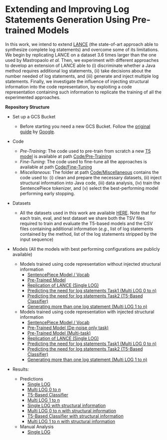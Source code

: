 # Extending and Improving Log Statements Generation Using Pre-trained Models

In this work, we intend to extend [LANCE](https://dl.acm.org/doi/10.1145/3510003.3511561) (the state-of-art approach able to synthesize complete log statements) and overcome some of its limitations. 
We begin by replicating LANCE on a dataset 3.6 times larger than the one used by Mastropaolo *et al.* 
Then, we experiment with different approaches to develop an extension of LANCE able to (i) discriminate whether a Java method requires additional log statements, (ii) take decisions about the number needed of log statements, and (iii) generate and inject multiple log statements.
Finally, we investigate the influence of injecting structural information into the code representation, by exploiting a code representation containing such information to replicate the training of all the experimented approaches.

**Repository Structure** 

- Set up a GCS Bucket
  - Before starting you need a new GCS Bucket. Follow the [original guide](https://cloud.google.com/storage/docs/discover-object-storage-console) by [Google](www.google.com).
  
- Code
  - *Pre-Training*: The code used to pre-train from scratch a new [T5 model]() is available at path [Code/Pre-Training](https://github.com/LANCE-Extension/log-stmts-generation/tree/main/Code/Pre-Training)
  - *Fine-Tuning*: The code used to fine-tune all the approaches is available at path [Code/Fine-Tuning](https://github.com/LANCE-Extension/log-stmts-generation/tree/main/Code/Fine-Tuning)
  - *Miscellaneous*: The folder at path [Code/Miscellaneous](https://github.com/LANCE-Extension/log-stmts-generation/tree/main/Code/Miscellaneous) contains the code used to: (i) clean and prepare the necessary datasets, (ii) inject structural information into Java code, (iii) data analysis, (iv) train the SentencePiece tokenizer, and (v) select the best-performing model performing early stopping.

- Datasets
  - All the datasets used in this work are available [HERE](https://drive.google.com/drive/folders/19cuEhrALm0INgm8lAvt_dt58y69yxqq4?usp=sharing). Note that for each train, eval, and test dataset we share both the TSV files required to train and evaluate the T5-based models and the CSV files containing additional information (*e.g.*, list of log statements contained by the method, list of the log statements stripped by the input sequence)
  
- Models (All the models with best performing configurations are publicly available)
  - Models trained using code representation without injected structural information
    - [SentencePiece Model / Vocab](https://drive.google.com/drive/folders/117BwUoIqVHQAGaHFRbUiTIBGLlS598gL?usp=sharing)
    - [Pre-Trained Model](https://drive.google.com/drive/folders/1-4tqq5vyoe1YASfhiINfeXYcp_rbCagT?usp=sharing)
    - [Replication of LANCE (Single LOG)](https://drive.google.com/drive/folders/1-KTjykmqJmyJK8_Tcd6rj9Wvp1GdrdsI?usp=sharing)
    - [Predicting the need for log statements Task1 (Multi LOG 0 to n)](https://drive.google.com/drive/folders/10a8tp9RctENYb9VcZtdUS-QIEI6w3bEU?usp=sharing)
    - [Predicting the need for log statements Task2 (T5-Based Classifier)](https://drive.google.com/drive/folders/1-iMYuCefRLvSTxbgvrsoEu9F29o2rjjh?usp=sharing)
    - [Generating more than one log statement (Multi LOG 1 to n)](https://drive.google.com/drive/folders/10wxWExrqD2Sbty1lUuynfr1uzEPJgJjD?usp=sharing)
  - Models trained using code representation with injected structural information
    - [SentencePiece Model / Vocab](https://drive.google.com/drive/folders/11DOIiiM0CokBG2ztLul7eeW4FTqLEjGr?usp=sharing)
    - [Pre-Trained Model (De-noise only task)](https://drive.google.com/drive/folders/11ZdGem8MImDOzRhtEdE3ixMwSUGDCd7s?usp=sharing)
    - [Pre-Trained Model (Multi-task)](https://drive.google.com/drive/folders/12AHEPCtWEy0rqdadoeXTM33WiUzdSV7-?usp=sharing)
    - [Replication of LANCE (Single LOG)](https://drive.google.com/drive/folders/12W89GUl94zH-WP0VgtslLLeLcnoUpGLc?usp=sharing)
    - [Predicting the need for log statements Task1 (Multi LOG 0 to n)](https://drive.google.com/drive/folders/12xg4UKT14N7Nd8AO-b8O4_b_8SosgqDE?usp=sharing)
    - [Predicting the need for log statements Task2 (T5-Based Classifier)](https://drive.google.com/drive/folders/13tdd1ujCm4UWKNURjy0pwaADWwEK28lD?usp=sharing)
    - [Generating more than one log statement (Multi LOG 1 to n)](https://drive.google.com/drive/folders/13Rr3fUl_szFDNQrxicxz7ftaBgVoT7d-?usp=sharing)
- Results: 
  - Predictions
    - [Single LOG](https://drive.google.com/drive/folders/1Dd1H1M9S7EzK0r6O0xWdHPvMzQibm-vU?usp=sharing)
    - [Multi LOG 0 to n](https://drive.google.com/drive/folders/17P8-5audy8dt2MPjQY4VgcWd9NQS-W_f?usp=sharing)
    - [T5-Based Classifier](https://drive.google.com/drive/folders/1P8TZYbmb396tZDU8vFwTRInSKbttI6-Z?usp=sharing)
    - [Multi LOG 1 to n](https://drive.google.com/drive/folders/177W8Hcew7ZzgyFXIDRdNcJ0LaldBH2EU?usp=sharing)
    - [Single LOG with structural information](https://drive.google.com/drive/folders/15DAnU-9jFEpPh0VqtOzJbWAiAVQ020iT?usp=sharing)
    - [Multi LOG 0 to n with structural information](https://drive.google.com/drive/folders/16PCIWFeoz2z_iydJZfbPjMb_Dn3MeDZb?usp=sharing)
    - [T5-Based Classifier with structural information](https://drive.google.com/drive/folders/14MESeW3GbVdyPPN7T6GtDTJ1xkForT2d?usp=sharing)
    - [Multi LOG 1 to n with structural information](https://drive.google.com/drive/folders/16e_--2Qb7qHYwkCEcj4SOUBV7FdYLuKL?usp=sharing)
  - Manual Analysis
    - [Single LOG](https://drive.google.com/file/d/1rm1qngEY-7KfRD-nrsRaqYGpS6vfuXSH/view?usp=sharing)
